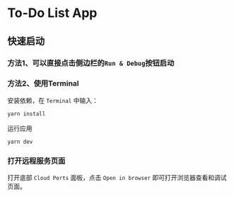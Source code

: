 # To-Do List App

## 快速启动

### 方法1、可以直接点击侧边栏的`Run & Debug`按钮启动

### 方法2、使用Terminal
安装依赖，在 `Terminal` 中输入：
``` bash
yarn install
```

运行应用
```
yarn dev
```

### 打开远程服务页面


打开底部 `Cloud Ports` 面板，点击 `Open in browser` 即可打开浏览器查看和调试页面。

